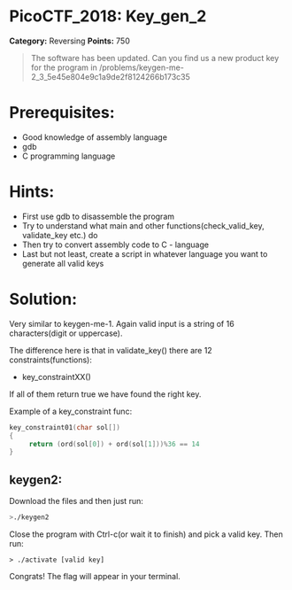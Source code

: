 # PicoCTF_2018: Key_gen_2

**Category:** Reversing 
**Points:** 750
>The software has been updated. Can you find us a new product key for the program in /problems/keygen-me-2_3_5e45e804e9c1a9de2f8124266b173c35

# Prerequisites:
  - Good knowledge of assembly language
  - gdb 
  - C programming language
 
  

# Hints:
  - First use gdb to disassemble the program
  - Try to understand what main and other functions(check_valid_key, validate_key etc.) do
  - Then try to convert assembly code to C - language
  - Last but not least, create a script in whatever language you want to generate all valid keys
 
# Solution:
Very similar to keygen-me-1. Again valid input is a string of 16 characters(digit or uppercase).

The difference here is that in validate_key() there are 12 constraints(functions):

  - key_constraintXX()
  
If all of them return true we have found the right key.

Example of a key_constraint func:
```C
key_constraint01(char sol[]) 
{
     return (ord(sol[0]) + ord(sol[1]))%36 == 14
}
```

## keygen2:

Download the files and then just run:
```bash
>./keygen2
```
Close the program with Ctrl-c(or wait it to finish) and pick a valid key.
Then run:
```
> ./activate [valid key]
```
Congrats! The flag will appear in your terminal.

